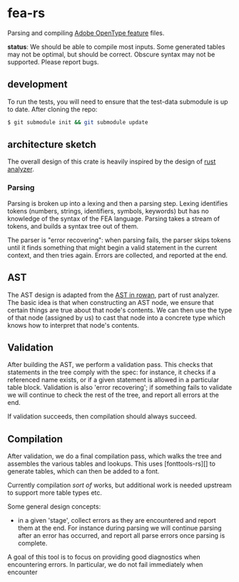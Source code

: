 # fea-rs

Parsing and compiling [Adobe OpenType feature][spec] files.

**status**: We should be able to compile most inputs. Some generated tables
may not be optimal, but should be correct. Obscure syntax may not be supported.
Please report bugs.


## development

To run the tests, you will need to ensure that the test-data submodule is up to
date. After cloning the repo:

```sh
$ git submodule init && git submodule update
```

## architecture sketch

The overall design of this crate is heavily inspired by the design of [rust analyzer].

### Parsing

Parsing is broken up into a lexing and then a parsing step. Lexing identifies
tokens (numbers, strings, identifiers, symbols, keywords) but has no knowledge
of the syntax of the FEA language. Parsing takes a stream of tokens, and builds
a syntax tree out of them.

The parser is "error recovering": when parsing fails, the parser skips tokens
until it finds something that might begin a valid statement in the current
context, and then tries again. Errors are collected, and reported at the end.

## AST

The AST design is adapted from the [AST in rowan][rowan ast], part of rust
analyzer. The basic idea is that when constructing an AST node, we ensure that
certain things are true about that node's contents. We can then use the type of
that node (assigned by us) to cast that node into a concrete type which knows
how to interpret that node's contents.

## Validation

After building the AST, we perform a validation pass. This checks that
statements in the tree comply with the spec: for instance, it checks if a
referenced name exists, or if a given statement is allowed in a particular table
block. Validation is also 'error recovering'; if something fails to validate we
will continue to check the rest of the tree, and report all errors at the end.

If validation succeeds, then compilation should always succeed.

## Compilation

After validation, we do a final compilation pass, which walks the tree and
assembles the various tables and lookups. This uses [fonttools-rs][] to generate
tables, which can then be added to a font.

Currently compilation *sort of* works, but additional work is needed upstream to
support more table types etc.


Some general design concepts:
- in a given 'stage', collect errors as they are encountered and report them at
  the end. For instance during parsing we will continue parsing after an error
  has occurred, and report all parse errors once parsing is complete.

A goal of this tool is to focus on providing good diagnostics when encountering
errors. In particular, we do not fail immediately when encounter

[spec]: http://adobe-type-tools.github.io/afdko/OpenTypeFeatureFileSpecification.html
[rust analyzer]: https://github.com/rust-analyzer/rust-analyzer/
[rowan ast]: https://github.com/rust-analyzer/rust-analyzer/blob/master/docs/dev/syntax.md#ast
